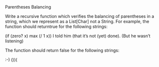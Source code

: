 Parentheses Balancing

Write a recursive function which verifies the balancing of parentheses in a string, which we represent as a List[Char] not a String. For example, the function should returntrue for the following strings:

(if (zero? x) max (/ 1 x))
I told him (that it’s not (yet) done). (But he wasn’t listening)

The function should return false for the following strings:

:-)
())(
